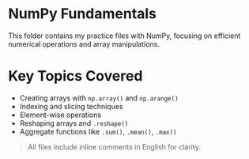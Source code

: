 #  NumPy Fundamentals

This folder contains my practice files with NumPy, focusing on efficient numerical operations and array manipulations.

# Key Topics Covered
- Creating arrays with `np.array()` and `np.arange()`
- Indexing and slicing techniques
- Element-wise operations
- Reshaping arrays and `.reshape()`
- Aggregate functions like `.sum()`, `.mean()`, `.max()`

> All files include inline comments in English for clarity.
